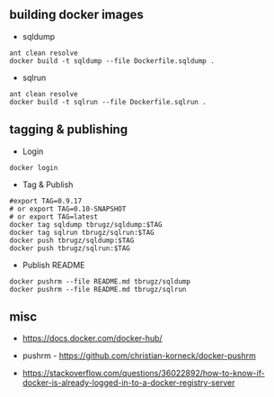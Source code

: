 
## building docker images

* sqldump

```shell
ant clean resolve
docker build -t sqldump --file Dockerfile.sqldump .
```

* sqlrun

```shell
ant clean resolve
docker build -t sqlrun --file Dockerfile.sqlrun .
```


## tagging & publishing


* Login

`docker login`


* Tag & Publish

```shell
#export TAG=0.9.17
# or export TAG=0.10-SNAPSHOT
# or export TAG=latest
docker tag sqldump tbrugz/sqldump:$TAG
docker tag sqlrun tbrugz/sqlrun:$TAG
docker push tbrugz/sqldump:$TAG
docker push tbrugz/sqlrun:$TAG
```

* Publish README

```shell
docker pushrm --file README.md tbrugz/sqldump
docker pushrm --file README.md tbrugz/sqlrun
```


## misc

- https://docs.docker.com/docker-hub/

- pushrm - https://github.com/christian-korneck/docker-pushrm

- https://stackoverflow.com/questions/36022892/how-to-know-if-docker-is-already-logged-in-to-a-docker-registry-server
